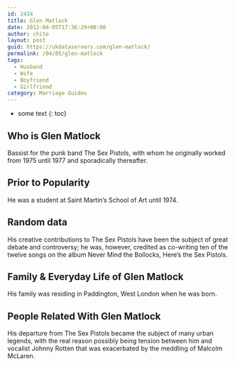 ```yaml
---
id: 2434
title: Glen Matlock
date: 2012-04-05T17:36:29+00:00
author: chito
layout: post
guid: https://ukdataservers.com/glen-matlock/
permalink: /04/05/glen-matlock
tags:
  - Husband
  - Wife
  - Boyfriend
  - Girlfriend
category: Marriage Guides
---
```


* some text
{: toc}


## Who is  Glen Matlock
                  
                  
                  
Bassist for the punk band The Sex Pistols, with whom he originally worked from 1975 until 1977 and sporadically thereafter.
                  
                
                
                
## Prior to Popularity 
                  
                  
                  
He was a student at Saint Martin&#8217;s School of Art until 1974.
                  
                
                
                
## Random data 
                  
                  
                  
His creative contributions to The Sex Pistols have been the subject of great debate and controversy; he was, however, credited as co-writing ten of the twelve songs on the album Never Mind the Bollocks, Here&#8217;s the Sex Pistols.
                  
                
                
                
## Family & Everyday Life of Glen Matlock
                  
                  
                  
His family was residing in Paddington, West London when he was born.
                  
                
                
                
## People Related With  Glen Matlock
                  
                  
                  
His departure from The Sex Pistols became the subject of many urban legends, with the real reason possibly being tension between him and vocalist Johnny Rotten that was exacerbated by the meddling of Malcolm McLaren.
                  
                
              
            
          
          
          
    
    
  

